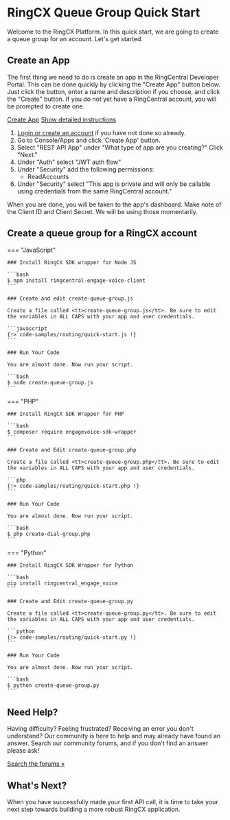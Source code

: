 # RingCX Queue Group Quick Start

Welcome to the RingCX Platform. In this quick start, we are going to create a queue group for an account. Let's get started.

## Create an App

The first thing we need to do is create an app in the RingCentral Developer Portal. This can be done quickly by clicking the "Create App" button below. Just click the button, enter a name and description if you choose, and click the "Create" button. If you do not yet have a RingCentral account, you will be prompted to create one.

<a target="_new" href="https://developer.ringcentral.com/new-app?name=RingCX+Quick+Start+App&desc=A+simple+app+to+demo+creating+a+queue+group&grantType=PersonalJWT&public=false&type=ServerOther&carriers=7710,7310,3420&permissions=ReadAccounts&redirectUri=&utm_source=devguide&utm_medium=button&utm_campaign=quickstart" class="btn btn-primary">Create App</a>
<a class="btn-link btn-collapse" data-toggle="collapse" href="#create-app-instructions" role="button" aria-expanded="false" aria-controls="create-app-instructions">Show detailed instructions</a>

<div class="collapse" id="create-app-instructions">
<ol>
<li><a href="https://developer.ringcentral.com/login.html#/">Login or create an account</a> if you have not done so already.</li>
<li>Go to Console/Apps and click 'Create App' button.</li>
<li>Select "REST API App" under "What type of app are you creating?" Click "Next."</li>
<li>Under "Auth" select "JWT auth flow"
<li>Under "Security" add the following permissions:
  <ul>
    <li>ReadAccounts</li>
  </ul>
</li>
<li>Under "Security" select "This app is private and will only be callable using credentials from the same RingCentral account."</li>
</ol>
</div>

When you are done, you will be taken to the app's dashboard. Make note of the Client ID and Client Secret. We will be using those momentarily.

## Create a queue group for a RingCX account

=== "JavaScript"

    ### Install RingCX SDK wrapper for Node JS

    ```bash
    $ npm install ringcentral-engage-voice-client
    ```

    ### Create and edit create-queue-group.js

    Create a file called <tt>create-queue-group.js</tt>. Be sure to edit the variables in ALL CAPS with your app and user credentials.

    ```javascript
    {!> code-samples/routing/quick-start.js !}
    ```

    ### Run Your Code

    You are almost done. Now run your script.

    ```bash
    $ node create-queue-group.js
    ```

=== "PHP"

    ### Install RingCX SDK Wrapper for PHP

    ```bash
    $ composer require engagevoice-sdk-wrapper
    ```

    ### Create and Edit create-queue-group.php

    Create a file called <tt>create-queue-group.php</tt>. Be sure to edit the variables in ALL CAPS with your app and user credentials.

    ```php
    {!> code-samples/routing/quick-start.php !}
    ```

    ### Run Your Code

    You are almost done. Now run your script.

    ```bash
    $ php create-dial-group.php
    ```

=== "Python"

    ### Install RingCX SDK Wrapper for Python

    ```bash
    pip install ringcentral_engage_voice
    ```

    ### Create and Edit create-queue-group.py

    Create a file called <tt>create-queue-group.py</tt>. Be sure to edit the variables in ALL CAPS with your app and user credentials.

    ```python
    {!> code-samples/routing/quick-start.py !}
    ```

    ### Run Your Code

    You are almost done. Now run your script.

    ```bash
    $ python create-queue-group.py
    ```

## Need Help?

Having difficulty? Feeling frustrated? Receiving an error you don't understand? Our community is here to help and may already have found an answer. Search our community forums, and if you don't find an answer please ask!

<a target="_new" href="https://forums.developers.ringcentral.com/search.html?c=11&includeChildren=false&f=&type=question+OR+kbentry+OR+answer+OR+topic&redirect=search%2Fsearch&sort=relevance&q=call+management">Search the forums &raquo;</a>

## What's Next?

When you have successfully made your first API call, it is time to take your next step towards building a more robust RingCX application.
